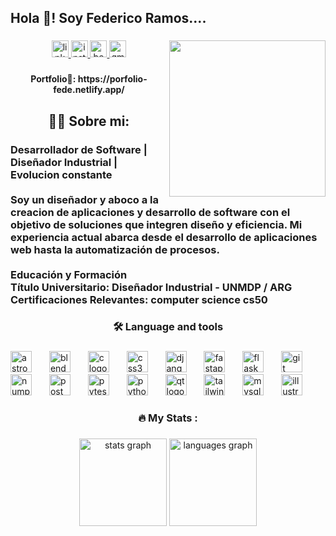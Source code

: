 <h2 align="left">Hola 👋! Soy Federico Ramos....</h2>

###

<img align="right" height="250" src="https://mir-s3-cdn-cf.behance.net/user/230/2ce37e1202230651.6212feea12c0d.jpg"  />

###

<div align="center">
  <a href="https://www.linkedin.com/in/federico-ramoss/" target="_blank">
    <img src="https://img.shields.io/static/v1?message=LinkedIn&logo=linkedin&label=&color=0077B5&logoColor=white&labelColor=&style=flat" height="27" alt="linkedin logo"  />
  </a>
  <a href="https://www.instagram.com/federamos.id/" target="_blank">
    <img src="https://img.shields.io/static/v1?message=Instagram&logo=instagram&label=&color=E4405F&logoColor=white&labelColor=&style=flat" height="27" alt="instagram logo"  />
  </a>
  <a href="https://www.behance.net/federicoramos6" target="_blank">
    <img src="https://img.shields.io/static/v1?message=Behance&logo=behance&label=&color=1769ff&logoColor=white&labelColor=&style=flat" height="27" alt="behance logo"  />
  </a>
  <a href="ramosfederico76@gmail.com" target="_blank">
    <img src="https://img.shields.io/static/v1?message=Gmail&logo=gmail&label=&color=D14836&logoColor=white&labelColor=&style=flat" height="27" alt="gmail logo"  />
  </a>
</div>

###

<h4 align="center">Portfolio🔭: https://porfolio-fede.netlify.app/</h4>

###

<h2 align="center">👩‍💻  Sobre mi:</h2>



<h3 align="left">Desarrollador de Software | Diseñador Industrial | Evolucion constante<br><br>Soy un diseñador y aboco a la creacion de aplicaciones y desarrollo de software con el objetivo de soluciones que integren diseño y eficiencia. Mi experiencia actual abarca desde el desarrollo de aplicaciones web hasta la automatización de procesos.<br><br>Educación y Formación<br>Título Universitario: Diseñador Industrial - UNMDP / ARG<br>Certificaciones Relevantes: computer science cs50</h3>

###

<h3 align="center">🛠 Language and tools</h3>

###

<div align="left">
  <img src="https://cdn.simpleicons.org/astro/FF5D01" height="34" alt="astro logo"  />
  <img width="20" />
  <img src="https://cdn.simpleicons.org/blender/F5792A" height="34" alt="blender logo"  />
  <img width="20" />
  <img src="https://cdn.simpleicons.org/c/A8B9CC" height="34" alt="c logo"  />
  <img width="20" />
  <img src="https://cdn.simpleicons.org/css3/1572B6" height="34" alt="css3 logo"  />
  <img width="20" />
  <img src="https://cdn.simpleicons.org/django/092E20" height="34" alt="django logo"  />
  <img width="20" />
  <img src="https://cdn.simpleicons.org/fastapi/009688" height="34" alt="fastapi logo"  />
  <img width="20" />
  <img src="https://skillicons.dev/icons?i=flask" height="34" alt="flask logo"  />
  <img width="20" />
  <img src="https://cdn.simpleicons.org/git/F05032" height="34" alt="git logo"  />
  <img width="20" />
  <img src="https://cdn.simpleicons.org/numpy/013243" height="34" alt="numpy logo"  />
  <img width="20" />
  <img src="https://cdn.simpleicons.org/postman/FF6C37" height="34" alt="postman logo"  />
  <img width="20" />
  <img src="https://cdn.simpleicons.org/pytest/0A9EDC" height="34" alt="pytest logo"  />
  <img width="20" />
  <img src="https://skillicons.dev/icons?i=py" height="34" alt="python logo"  />
  <img width="20" />
  <img src="https://cdn.simpleicons.org/qt/41CD52" height="34" alt="qt logo"  />
  <img width="20" />
  <img src="https://cdn.simpleicons.org/tailwindcss/06B6D4" height="34" alt="tailwindcss logo"  />
  <img width="20" />
  <img src="https://skillicons.dev/icons?i=mysql" height="34" alt="mysql logo"  />
  <img width="20" />
  <img src="https://cdn.jsdelivr.net/gh/devicons/devicon/icons/illustrator/illustrator-plain.svg" height="34" alt="illustrator logo"  />
</div>

###

<h3 align="center">🔥   My Stats :</h3>

###

<div align="center">
  <img src="https://github-readme-stats.vercel.app/api?username=Fedemramos&hide_title=true&hide_rank=false&show_icons=true&include_all_commits=true&count_private=true&disable_animations=false&theme=radical&locale=en&hide_border=true&order=1" height="140" alt="stats graph"  />
  <img src="https://github-readme-stats.vercel.app/api/top-langs?username=Fedemramos&locale=en&hide_title=true&layout=compact&card_width=320&langs_count=6&theme=radical&hide_border=true&order=2" height="140" alt="languages graph"  />
</div>

###

<!--
**Fedemramos/Fedemramos** is a ✨ _special_ ✨ repository because its `README.md` (this file) appears on your GitHub profile.

Here are some ideas to get you started:

- 🔭 I’m currently working on ...
- 🌱 I’m currently learning ...
- 👯 I’m looking to collaborate on ...
- 🤔 I’m looking for help with ...
- 💬 Ask me about ...
- 📫 How to reach me: ...
- 😄 Pronouns: ...
- ⚡ Fun fact: ...
-->
